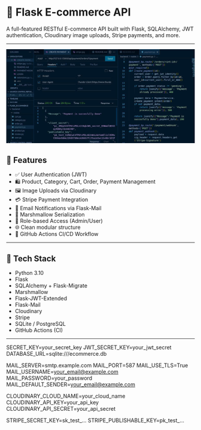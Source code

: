 # 🛒 Flask E-commerce API

A full-featured RESTful E-commerce API built with Flask, SQLAlchemy, JWT authentication, Cloudinary image uploads, Stripe payments, and more.

---
![Demo Image of STRIPE ](backend/files/teststripe.jpg)


## 🚀 Features

- ✅ User Authentication (JWT)
- 🛍️ Product, Category, Cart, Order, Payment Management
- 🖼️ Image Uploads via Cloudinary
- 💳 Stripe Payment Integration
- 📧 Email Notifications via Flask-Mail
- 🧾 Marshmallow Serialization
- 🔐 Role-based Access (Admin/User)
- 🌐 Clean modular structure
- 🔄 GitHub Actions CI/CD Workflow

---

## 🧠 Tech Stack

- Python 3.10
- Flask
- SQLAlchemy + Flask-Migrate
- Marshmallow
- Flask-JWT-Extended
- Flask-Mail
- Cloudinary
- Stripe
- SQLite / PostgreSQL
- GitHub Actions (CI)

---

SECRET_KEY=your_secret_key
JWT_SECRET_KEY=your_jwt_secret
DATABASE_URL=sqlite:///ecommerce.db

MAIL_SERVER=smtp.example.com
MAIL_PORT=587
MAIL_USE_TLS=True
MAIL_USERNAME=your_email@example.com
MAIL_PASSWORD=your_password
MAIL_DEFAULT_SENDER=your_email@example.com

CLOUDINARY_CLOUD_NAME=your_cloud_name
CLOUDINARY_API_KEY=your_api_key
CLOUDINARY_API_SECRET=your_api_secret

STRIPE_SECRET_KEY=sk_test_...
STRIPE_PUBLISHABLE_KEY=pk_test_...

